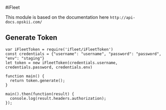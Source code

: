 #iFleet

 This module is based on the documentation here `http://api-docs.opskii.com/`

## Generate Token

```
var iFleetToken = require('ifleet/iFleetToken')
const credentials = {"username": "username", "password": "password", "env": "staging"}
let token = new iFleetToken(credentials.username, credentials.password, credentials.env)

function main() {
  return token.generate();
}

main().then(function(result) {
  console.log(result.headers.authorization);
});

```